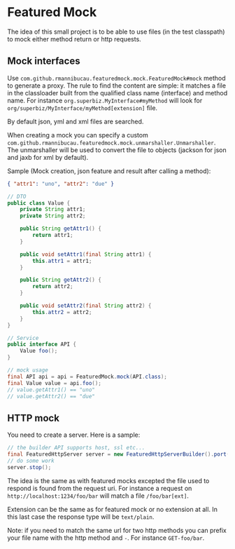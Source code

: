 # Featured Mock

The idea of this small project is to be able to use files (in the test classpath) to mock
either method return or http requests.

## Mock interfaces

Use `com.github.rmannibucau.featuredmock.mock.FeaturedMock#mock` method to generate a proxy. The rule to find
the content are simple: it matches a file in the classloader built from the qualified class name (interface)
and method name. For instance `org.superbiz.MyInterface#myMethod` will look for `org/superbiz/MyInterface/myMethod[extension]`
file.

By default json, yml and xml files are searched.

When creating a mock you can specify a custom `com.github.rmannibucau.featuredmock.mock.unmarshaller.Unmarshaller`.
The unmarshaller will be used to convert the file to objects (jackson for json and jaxb for xml by default).

Sample (Mock creation, json feature and result after calling a method):

```json
{ "attr1": "uno", "attr2": "due" }
```

```java
// DTO
public class Value {
    private String attr1;
    private String attr2;

    public String getAttr1() {
        return attr1;
    }

    public void setAttr1(final String attr1) {
        this.attr1 = attr1;
    }

    public String getAttr2() {
        return attr2;
    }

    public void setAttr2(final String attr2) {
        this.attr2 = attr2;
    }
}

// Service
public interface API {
    Value foo();
}

// mock usage
final API api = api = FeaturedMock.mock(API.class);
final Value value = api.foo();
// value.getAttr1() == "uno"
// value.getAttr2() == "due"
```


## HTTP mock

You need to create a server. Here is a sample:

```java
// the builder API supports host, ssl etc...
final FeaturedHttpServer server = new FeaturedHttpServerBuilder().port(1234).build().start();
// do some work
server.stop();
```

The idea is the same as with featured mocks excepted the file used to respond is found from the request uri.
For instance a request on `http://localhost:1234/foo/bar` will match a file `/foo/bar[ext]`.

Extension can be the same as for featured mock or no extension at all. In this last case the response type
will be `text/plain`.

Note: if you need to match the same url for two http methods you can prefix your file name with the http method and `-`.
For instance `GET-foo/bar`.
